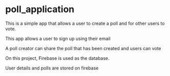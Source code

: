 # poll_application

This is a simple app that allows a user to create a poll and for other users to vote.

This app allows a user to sign up using their email 

A poll creator can share the poll that has been created and users can vote

On this project, Firebase is used as the database.

User details and polls are stored on firebase
